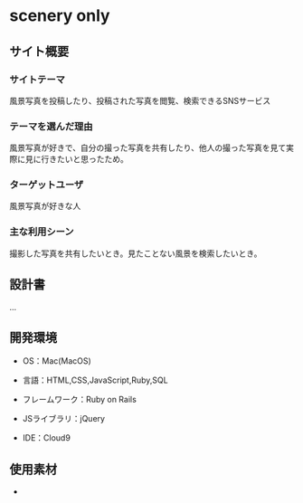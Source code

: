# scenery only



## サイト概要


### サイトテーマ

風景写真を投稿したり、投稿された写真を閲覧、検索できるSNSサービス



### テーマを選んだ理由

風景写真が好きで、自分の撮った写真を共有したり、他人の撮った写真を見て実際に見に行きたいと思ったため。



### ターゲットユーザ

風景写真が好きな人



### 主な利用シーン

撮影した写真を共有したいとき。見たことない風景を検索したいとき。



## 設計書

...



## 開発環境

- OS：Mac(MacOS)

- 言語：HTML,CSS,JavaScript,Ruby,SQL

- フレームワーク：Ruby on Rails

- JSライブラリ：jQuery

- IDE：Cloud9



## 使用素材

-
